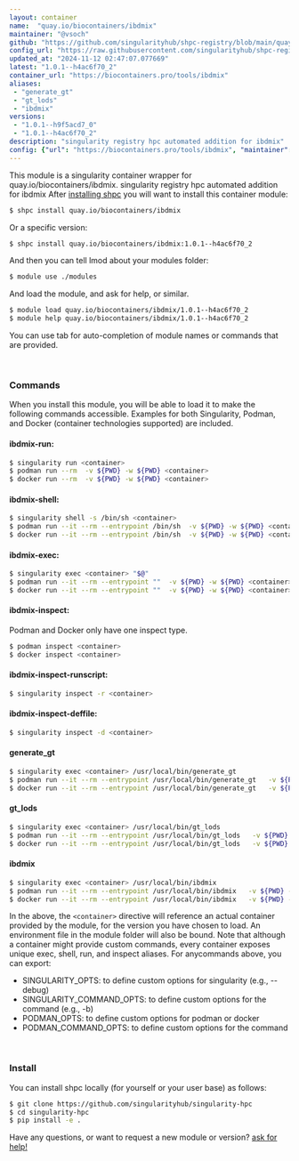 ```yaml
---
layout: container
name:  "quay.io/biocontainers/ibdmix"
maintainer: "@vsoch"
github: "https://github.com/singularityhub/shpc-registry/blob/main/quay.io/biocontainers/ibdmix/container.yaml"
config_url: "https://raw.githubusercontent.com/singularityhub/shpc-registry/main/quay.io/biocontainers/ibdmix/container.yaml"
updated_at: "2024-11-12 02:47:07.077669"
latest: "1.0.1--h4ac6f70_2"
container_url: "https://biocontainers.pro/tools/ibdmix"
aliases:
 - "generate_gt"
 - "gt_lods"
 - "ibdmix"
versions:
 - "1.0.1--h9f5acd7_0"
 - "1.0.1--h4ac6f70_2"
description: "singularity registry hpc automated addition for ibdmix"
config: {"url": "https://biocontainers.pro/tools/ibdmix", "maintainer": "@vsoch", "description": "singularity registry hpc automated addition for ibdmix", "latest": {"1.0.1--h4ac6f70_2": "sha256:860a6f03f6971c5179a7bd68e56969864a5c7159a600a2787a992a2a047f6856"}, "tags": {"1.0.1--h9f5acd7_0": "sha256:a32dfb581a988f7f443cfee3481c9d5093c1a4b349f2f32d38b645c556ca68a2", "1.0.1--h4ac6f70_2": "sha256:860a6f03f6971c5179a7bd68e56969864a5c7159a600a2787a992a2a047f6856"}, "docker": "quay.io/biocontainers/ibdmix", "aliases": {"generate_gt": "/usr/local/bin/generate_gt", "gt_lods": "/usr/local/bin/gt_lods", "ibdmix": "/usr/local/bin/ibdmix"}}
---
```


This module is a singularity container wrapper for quay.io/biocontainers/ibdmix.
singularity registry hpc automated addition for ibdmix
After [installing shpc](#install) you will want to install this container module:


```bash
$ shpc install quay.io/biocontainers/ibdmix
```

Or a specific version:

```bash
$ shpc install quay.io/biocontainers/ibdmix:1.0.1--h4ac6f70_2
```

And then you can tell lmod about your modules folder:

```bash
$ module use ./modules
```

And load the module, and ask for help, or similar.

```bash
$ module load quay.io/biocontainers/ibdmix/1.0.1--h4ac6f70_2
$ module help quay.io/biocontainers/ibdmix/1.0.1--h4ac6f70_2
```

You can use tab for auto-completion of module names or commands that are provided.

<br>

### Commands

When you install this module, you will be able to load it to make the following commands accessible.
Examples for both Singularity, Podman, and Docker (container technologies supported) are included.

#### ibdmix-run:

```bash
$ singularity run <container>
$ podman run --rm  -v ${PWD} -w ${PWD} <container>
$ docker run --rm  -v ${PWD} -w ${PWD} <container>
```

#### ibdmix-shell:

```bash
$ singularity shell -s /bin/sh <container>
$ podman run --it --rm --entrypoint /bin/sh  -v ${PWD} -w ${PWD} <container>
$ docker run --it --rm --entrypoint /bin/sh  -v ${PWD} -w ${PWD} <container>
```

#### ibdmix-exec:

```bash
$ singularity exec <container> "$@"
$ podman run --it --rm --entrypoint ""  -v ${PWD} -w ${PWD} <container> "$@"
$ docker run --it --rm --entrypoint ""  -v ${PWD} -w ${PWD} <container> "$@"
```

#### ibdmix-inspect:

Podman and Docker only have one inspect type.

```bash
$ podman inspect <container>
$ docker inspect <container>
```

#### ibdmix-inspect-runscript:

```bash
$ singularity inspect -r <container>
```

#### ibdmix-inspect-deffile:

```bash
$ singularity inspect -d <container>
```


#### generate_gt

```bash
$ singularity exec <container> /usr/local/bin/generate_gt
$ podman run --it --rm --entrypoint /usr/local/bin/generate_gt   -v ${PWD} -w ${PWD} <container> -c " $@"
$ docker run --it --rm --entrypoint /usr/local/bin/generate_gt   -v ${PWD} -w ${PWD} <container> -c " $@"
```


#### gt_lods

```bash
$ singularity exec <container> /usr/local/bin/gt_lods
$ podman run --it --rm --entrypoint /usr/local/bin/gt_lods   -v ${PWD} -w ${PWD} <container> -c " $@"
$ docker run --it --rm --entrypoint /usr/local/bin/gt_lods   -v ${PWD} -w ${PWD} <container> -c " $@"
```


#### ibdmix

```bash
$ singularity exec <container> /usr/local/bin/ibdmix
$ podman run --it --rm --entrypoint /usr/local/bin/ibdmix   -v ${PWD} -w ${PWD} <container> -c " $@"
$ docker run --it --rm --entrypoint /usr/local/bin/ibdmix   -v ${PWD} -w ${PWD} <container> -c " $@"
```



In the above, the `<container>` directive will reference an actual container provided
by the module, for the version you have chosen to load. An environment file in the
module folder will also be bound. Note that although a container
might provide custom commands, every container exposes unique exec, shell, run, and
inspect aliases. For anycommands above, you can export:

 - SINGULARITY_OPTS: to define custom options for singularity (e.g., --debug)
 - SINGULARITY_COMMAND_OPTS: to define custom options for the command (e.g., -b)
 - PODMAN_OPTS: to define custom options for podman or docker
 - PODMAN_COMMAND_OPTS: to define custom options for the command

<br>

### Install

You can install shpc locally (for yourself or your user base) as follows:

```bash
$ git clone https://github.com/singularityhub/singularity-hpc
$ cd singularity-hpc
$ pip install -e .
```

Have any questions, or want to request a new module or version? [ask for help!](https://github.com/singularityhub/singularity-hpc/issues)